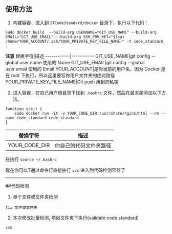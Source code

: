 ## 使用方法
1. 构建容器，进入到 `STCodeStandard/docker` 目录下，执行以下代码：

```shell
sudo docker build  --build-arg USERNAME="GIT_USE_NAME" --build-arg EMAIL="GIT_USE_EMAIL" --build-arg SSH_PRV_KEY="$(cat /home/YOUR_ACCOUNT/.ssh/YOUR_PRIVATE_KEY_FILE_NAME)" -t code_standard .
```

**注意**
替换字符|描述
------------|-----------
GIT_USE_NAME|git config --global user.name 使用的 Name
GIT_USE_EMAIL|git config --global user.email 使用的 Email
YOUR_ACCOUNT|是你当前的用户名，因为 Docker 是在 root 下执行，所以这里要写你用户文件夹的绝对路径
YOUR_PRIVATE_KEY_FILE_NAME|Git push 用到的私钥

2. 进入容器，在自己用户根目录下找到 `.bashrc` 文件，然后在最末尾添加以下方法。

```shell
function vcs() {
    sudo docker run -it -v YOUR_CODE_DIR:/usr/share/nginx/html --rm --name code_standard code_standard
}
```

替换字符|描述
------------|-----------
YOUR_CODE_DIR|你自己的代码文件夹路径

在执行 `source ~/.bashrc`

现在你可以T通过命令行直接执行 `vcs` 进入到代码检测容器了


***

##代码检测
1. 单个文件或文件夹检测

```shell
fix 文件或文件夹
```
2. 本次修改批量检测, 项目文件夹下执行(validate code standard)

```
vcs
```